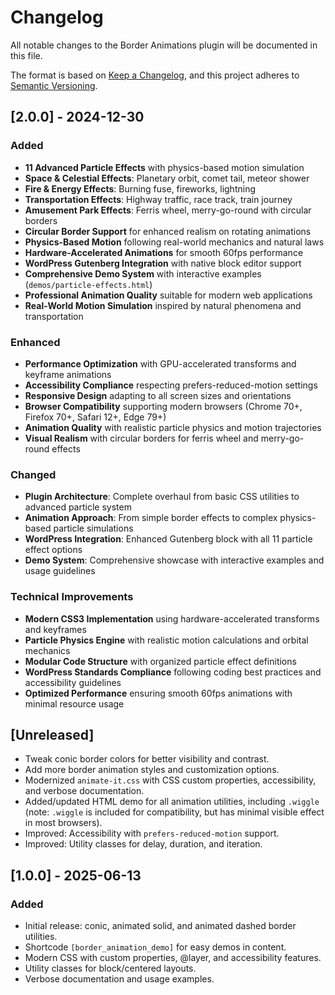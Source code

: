 # Changelog

All notable changes to the Border Animations plugin will be documented in this file.

The format is based on [Keep a Changelog](https://keepachangelog.com/en/1.0.0/), and this project adheres to [Semantic Versioning](https://semver.org/spec/v2.0.0.html).

## [2.0.0] - 2024-12-30
### Added
- **11 Advanced Particle Effects** with physics-based motion simulation
- **Space & Celestial Effects**: Planetary orbit, comet tail, meteor shower
- **Fire & Energy Effects**: Burning fuse, fireworks, lightning
- **Transportation Effects**: Highway traffic, race track, train journey  
- **Amusement Park Effects**: Ferris wheel, merry-go-round with circular borders
- **Circular Border Support** for enhanced realism on rotating animations
- **Physics-Based Motion** following real-world mechanics and natural laws
- **Hardware-Accelerated Animations** for smooth 60fps performance
- **WordPress Gutenberg Integration** with native block editor support
- **Comprehensive Demo System** with interactive examples (`demos/particle-effects.html`)
- **Professional Animation Quality** suitable for modern web applications
- **Real-World Motion Simulation** inspired by natural phenomena and transportation

### Enhanced
- **Performance Optimization** with GPU-accelerated transforms and keyframe animations
- **Accessibility Compliance** respecting prefers-reduced-motion settings
- **Responsive Design** adapting to all screen sizes and orientations
- **Browser Compatibility** supporting modern browsers (Chrome 70+, Firefox 70+, Safari 12+, Edge 79+)
- **Animation Quality** with realistic particle physics and motion trajectories
- **Visual Realism** with circular borders for ferris wheel and merry-go-round effects

### Changed
- **Plugin Architecture**: Complete overhaul from basic CSS utilities to advanced particle system
- **Animation Approach**: From simple border effects to complex physics-based particle simulations
- **WordPress Integration**: Enhanced Gutenberg block with all 11 particle effect options
- **Demo System**: Comprehensive showcase with interactive examples and usage guidelines

### Technical Improvements
- **Modern CSS3 Implementation** using hardware-accelerated transforms and keyframes
- **Particle Physics Engine** with realistic motion calculations and orbital mechanics
- **Modular Code Structure** with organized particle effect definitions
- **WordPress Standards Compliance** following coding best practices and accessibility guidelines
- **Optimized Performance** ensuring smooth 60fps animations with minimal resource usage

## [Unreleased]
- Tweak conic border colors for better visibility and contrast.
- Add more border animation styles and customization options.
- Modernized `animate-it.css` with CSS custom properties, accessibility, and verbose documentation.
- Added/updated HTML demo for all animation utilities, including `.wiggle` (note: `.wiggle` is included for compatibility, but has minimal visible effect in most browsers).
- Improved: Accessibility with `prefers-reduced-motion` support.
- Improved: Utility classes for delay, duration, and iteration.

## [1.0.0] - 2025-06-13
### Added
- Initial release: conic, animated solid, and animated dashed border utilities.
- Shortcode `[border_animation_demo]` for easy demos in content.
- Modern CSS with custom properties, @layer, and accessibility features.
- Utility classes for block/centered layouts.
- Verbose documentation and usage examples.
